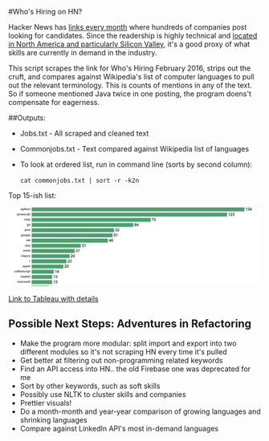 #Who's Hiring on HN?

Hacker News has [links every month](https://news.ycombinator.com/item?id=11012044) where hundreds of companies post looking for candidates. Since the readership is highly technical and  [located in North America and particularly Silicon Valley](https://news.ycombinator.com/item?id=4397332), it's a good proxy of what skills are currently in demand in the industry.

This script scrapes the link for  Who's Hiring February 2016, strips out the cruft, and compares against Wikipedia's list of computer languages to pull out the relevant terminology. This is counts of mentions in any of the text. So if someone mentioned Java twice in one posting, the program doens't compensate for eagerness.

##Outputs: 

+ Jobs.txt - All scraped and cleaned text
+ Commonjobs.txt - Text compared against Wikipedia list of languages
+ To look at ordered list, run in command line (sorts by second column):
	
	`cat commonjobs.txt | sort -r -k2n `
	

Top 15-ish list:

![image](https://raw.githubusercontent.com/veekaybee/whoshiring/master/top15.png)

[Link to Tableau with details](https://public.tableau.com/profile/vicki.boykis#!/vizhome/TopLanguagesFeb2016/Sheet1) 



## Possible Next Steps: Adventures in Refactoring

* Make the program more modular: split import and export into two different modules so it's not scraping HN every time it's pulled
* Get better at filtering out non-programming related keywords
* Find an API access into HN.. the old Firebase one was deprecated for me
* Sort by other keywords, such as soft skills
* Possibly use NLTK to cluster skills and companies
* Prettier visuals!
* Do a month-month and year-year comparison of growing languages and shrinking languages
* Compare against LinkedIn API's most in-demand languages
